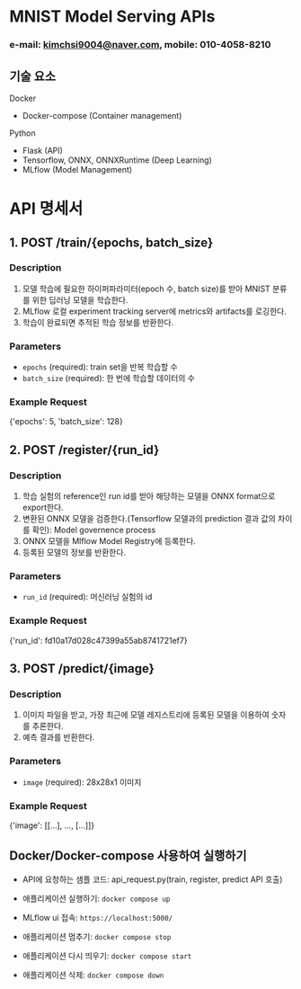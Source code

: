 # MNIST Model Serving APIs

### e-mail: <kimchsi9004@naver.com>, mobile: 010-4058-8210

## 기술 요소

Docker

- Docker-compose (Container management)

Python

- Flask (API)
- Tensorflow, ONNX, ONNXRuntime (Deep Learning)
- MLflow (Model Management)

# API 명세서

## 1. POST /train/{epochs, batch_size}

### Description

1. 모델 학습에 필요한 하이퍼파라미터(epoch 수, batch size)를 받아 MNIST 분류를 위한 딥러닝 모델을 학습한다.
2. MLflow 로컬 experiment tracking server에 metrics와 artifacts를 로깅한다.
3. 학습이 완료되면 추적된 학습 정보를 반환한다.

### Parameters

- `epochs` (required): train set을 반복 학습할 수
- `batch_size` (required): 한 번에 학습할 데이터의 수

### Example Request

{'epochs': 5, 'batch_size': 128}

## 2. POST /register/{run_id}

### Description

1. 학습 실험의 reference인 run id를 받아 해당하는 모델을 ONNX format으로 export한다.
2. 변환된 ONNX 모델을 검증한다.(Tensorflow 모델과의 prediction 결과 값의 차이를 확인): Model governence process
3. ONNX 모델을 Mlflow Model Registry에 등록한다.
4. 등록된 모델의 정보를 반환한다.

### Parameters

- `run_id` (required): 머신러닝 실험의 id

### Example Request

{'run_id': fd10a17d028c47399a55ab8741721ef7}

## 3. POST /predict/{image}

### Description

1. 이미지 파일을 받고, 가장 최근에 모델 레지스트리에 등록된 모델을 이용하여 숫자를 추론한다.
2. 예측 결과를 반환한다.

### Parameters

- `image` (required): 28x28x1 이미지

### Example Request

{'image': [[...], ..., [...]]}

## Docker/Docker-compose 사용하여 실행하기

* API에 요청하는 샘플 코드: api_request.py(train, register, predict API 호출)

- 애플리케이션 실행하기: `docker compose up`

- MLflow ui 접속: `https://localhost:5000/`

- 애플리케이션 멈추기: `docker compose stop`

- 애플리케이션 다시 띄우기: `docker compose start`

- 애플리케이션 삭제: `docker compose down`
